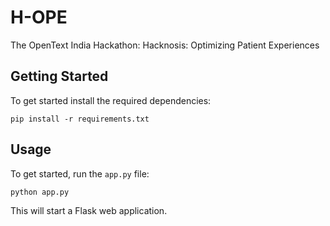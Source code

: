 # H-OPE
The OpenText India Hackathon: Hacknosis: Optimizing Patient Experiences


## Getting Started

To get started install the required dependencies:

   ```
   pip install -r requirements.txt
   ```

## Usage

To get started, run the `app.py` file:

```
python app.py
```

This will start a Flask web application.
